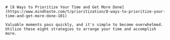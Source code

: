 
    # [8 Ways to Prioritize Your Time and Get More Done](https://www.mindhaste.com/t/prioritization/8-ways-to-prioritize-your-time-and-get-more-done-101)

    Valuable moments pass quickly, and it's simple to become overwhelmed. Utilize these eight strategies to arrange your time and accomplish more.
    
